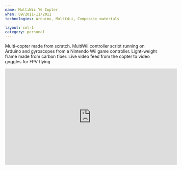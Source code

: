 ```yaml
---
name: MultiWii Y6 Copter
when: 09/2011­-11/2011
technologies: Arduino, MultiWii, Composite materials

layout: col-1
category: personal
---
```


Multi-copter made from scratch. MultiWii controller script running on Arduino and gyroscopes from a Nintendo Wii game controller. Light-weight frame made from carbon fiber. Live video feed from the copter to video goggles for FPV flying.

<iframe title="Youtube video player" width="560" height="315" src="https://www.youtube.com/embed/ClXohCKwuRI" frameborder="0" allowfullscreen></iframe>